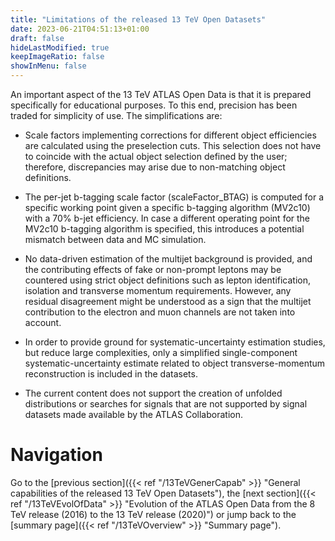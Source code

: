 ```yaml
---
title: "Limitations of the released 13 TeV Open Datasets"
date: 2023-06-21T04:51:13+01:00
draft: false
hideLastModified: true
keepImageRatio: false
showInMenu: false
---
```


An important aspect of the 13 TeV ATLAS Open Data is that it is prepared specifically for educational purposes. To this end, precision has been traded for simplicity of use. The simplifications are:

- Scale factors implementing corrections for different object efficiencies are calculated using the preselection cuts. This selection does not have to coincide with the actual object selection defined by the user; therefore, discrepancies may arise due to non-matching object definitions.

- The per-jet b-tagging scale factor (scaleFactor_BTAG) is computed for a specific working point given a specific b-tagging algorithm (MV2c10) with a 70% b-jet efficiency. In case a different operating point for the MV2c10 b-tagging algorithm is specified, this introduces a potential mismatch between data and MC simulation.

- No data-driven estimation of the multijet background is provided, and the contributing effects of fake or non-prompt leptons may be countered using strict object definitions such as lepton identification, isolation and transverse momentum requirements. However, any residual disagreement might be understood as a sign that the multijet contribution to the electron and muon channels are not taken into account. 

- In order to provide ground for systematic-uncertainty estimation studies, but reduce large complexities, only a simplified single-component systematic-uncertainty estimate related to object transverse-momentum reconstruction is included in the datasets.

- The current content does not support the creation of unfolded distributions or searches for signals that are not supported by signal datasets made available by the ATLAS Collaboration.

# Navigation

Go to the [previous section]({{< ref "/13TeVGenerCapab" >}} "General capabilities of the released 13 TeV Open Datasets"), the [next section]({{< ref "/13TeVEvolOfData" >}} "Evolution of the ATLAS Open Data from the 8 TeV release (2016) to the 13 TeV release (2020)") or jump back to the [summary page]({{< ref "/13TeVOverview" >}} "Summary page").